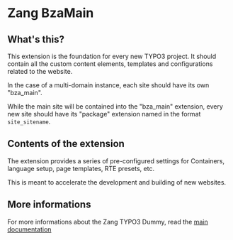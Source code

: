 Zang BzaMain
==============================================================

## What's this?
This extension is the foundation for every new TYPO3 project. It should contain all the custom content elements, templates and configurations related to the website.

In the case of a multi-domain instance, each site should have its own "bza_main".

While the main site will be contained into the "bza_main" extension, every new site should have its "package" extension named in the format `site_sitename`.

## Contents of the extension
The extension provides a series of pre-configured settings for Containers, language setup, page templates, RTE presets, etc.

This is meant to accelerate the development and building of new websites.

## More informations
For more informations about the Zang TYPO3 Dummy, read the [main documentation](../../README.md)
